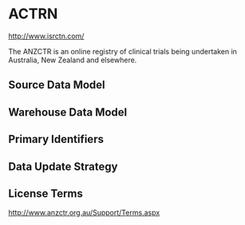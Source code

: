 # ACTRN

http://www.isrctn.com/

The ANZCTR is an online registry of clinical trials being
undertaken in Australia, New Zealand and elsewhere.

## Source Data Model

## Warehouse Data Model

## Primary Identifiers

## Data Update Strategy

## License Terms

http://www.anzctr.org.au/Support/Terms.aspx
